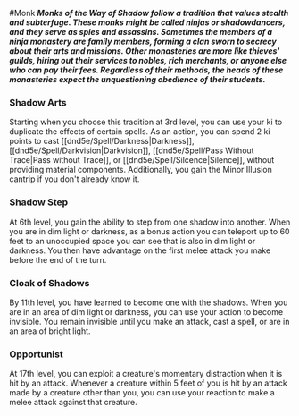 #Monk
***Monks of the Way of Shadow follow a tradition that values stealth and subterfuge. These monks might be called ninjas or shadowdancers, and they serve as spies and assassins. Sometimes the members of a ninja monastery are family members, forming a clan sworn to secrecy about their arts and missions. Other monasteries are more like thieves' guilds, hiring out their services to nobles, rich merchants, or anyone else who can pay their fees. Regardless of their methods, the heads of these monasteries expect the unquestioning obedience of their students.***

### Shadow Arts
Starting when you choose this tradition at 3rd level, you can use your ki to duplicate the effects of certain spells. As an action, you can spend 2 ki points to cast [[dnd5e/Spell/Darkness\|Darkness]], [[dnd5e/Spell/Darkvision\|Darkvision]], [[dnd5e/Spell/Pass Without Trace\|Pass without Trace]], or [[dnd5e/Spell/Silcence\|Silence]], without providing material components. Additionally, you gain the Minor Illusion cantrip if you don't already know it.

### Shadow Step
At 6th level, you gain the ability to step from one shadow into another. When you are in dim light or darkness, as a bonus action you can teleport up to 60 feet to an unoccupied space you can see that is also in dim light or darkness. You then have advantage on the first melee attack you make before the end of the turn.

### Cloak of Shadows
By 11th level, you have learned to become one with the shadows. When you are in an area of dim light or darkness, you can use your action to become invisible. You remain invisible until you make an attack, cast a spell, or are in an area of bright light.

### Opportunist
At 17th level, you can exploit a creature's momentary distraction when it is hit by an attack. Whenever a creature within 5 feet of you is hit by an attack made by a creature other than you, you can use your reaction to make a melee attack against that creature.